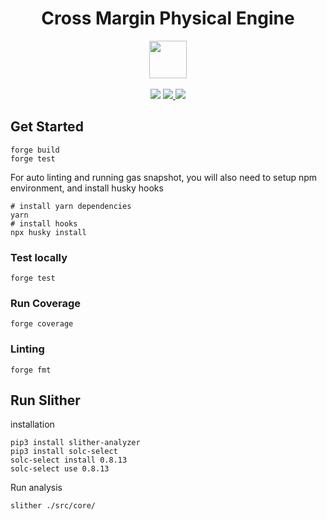 <div align="center">
  <h1> Cross Margin Physical Engine </h1>

  <img height=60 src="https://i.imgur.com/vSIO8xJ.png"/>
  <br/>
  <br/>
  <a href="https://github.com/foundry-rs/foundry"><img src="https://img.shields.io/static/v1?label=foundry-rs&message=foundry&color=blue&logo=github"/></a>
  <a href=https://github.com/cross-margin-engine/actions/workflows/CI.yml""><img src="https://github.com/grappafinance/cross-margin-engine/actions/workflows/CI.yml/badge.svg?branch=master"> </a>
  <a href="https://codecov.io/gh/grappafinance/cross-margin-engine" >
<img src="https://codecov.io/gh/grappafinance/cross-margin-engine/branch/master/graph/badge.svg?token=9M0382HKTQ"/>
</a>


</div>


## Get Started

```shell
forge build
forge test
```

For auto linting and running gas snapshot, you will also need to setup npm environment, and install husky hooks

```shell
# install yarn dependencies
yarn
# install hooks
npx husky install
```

### Test locally

```shell
forge test
```

### Run Coverage

```shell
forge coverage
```

### Linting

```shell
forge fmt
```

## Run Slither

installation

```shell
pip3 install slither-analyzer
pip3 install solc-select
solc-select install 0.8.13
solc-select use 0.8.13
```

Run analysis

```shell
slither ./src/core/
```